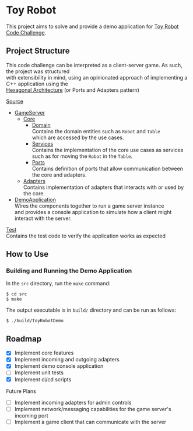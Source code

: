 # Toy Robot

This project aims to solve and provide a demo application for [Toy Robot Code Challenge](ToyRobot.md).  

## Project Structure

This code challenge can be interpreted as a client-server game. As such, the project was structured  
with extensibility in mind, using an opinionated approach of implementing a C++ application using the  
[Hexagonal Architecture](https://en.wikipedia.org/wiki/Hexagonal_architecture_(software)) (or Ports and Adapters pattern)

[Source](src/)  
* [GameServer](src/GameServer)  
  * [Core](src/GameServer/Core)  
    * [Domain](src/GameServer/Core/Domain)  
    Contains the domain entities such as `Robot` and `Table`  
    which are accessed by the use cases.  
    * [Services](src/GameServer/Core/Services)  
    Contains the implementation of the core use cases as services such as for moving the `Robot` in the `Table`.  
    * [Ports](src/GameServer/Core/Ports)  
    Contains definition of ports that allow communication between the core and adapters.  
  * [Adapters](src/GameServer/Adapters)  
  Contains implementation of adapters that interacts with or used by the core.  
* [DemoApplication](DemoApplication.md)  
Wires the components together to run a game server instance  
and provides a console application to simulate how a client might interact with the server.  

[Test](test/)  
Contains the test code to verify the application works as expected

## How to Use

### Building and Running the Demo Application

In the `src` directory, run the `make` command:
```
$ cd src
$ make
```

The output executable is in `build/` directory and can be run as follows:
```
$ ./build/ToyRobotDemo
```

## Roadmap

- [x] Implement core features
- [x] Implement incoming and outgoing adapters
- [x] Implement demo console application
- [ ] Implement unit tests
- [x] Implement ci/cd scripts

Future Plans
- [ ] Implement incoming adapters for admin controls
- [ ] Implement network/messaging capabilities for the game server's incoming port
- [ ] Implement a game client that can communicate with the server
